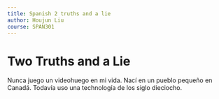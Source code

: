 ```yaml
---
title: Spanish 2 truths and a lie
author: Houjun Liu
course: SPAN301
---
```


# Two Truths and a Lie
Nunca juego un videohuego en mi vida.
Nací en un pueblo pequeño en Canadá.
Todavía uso una technología de los siglo dieciocho.

